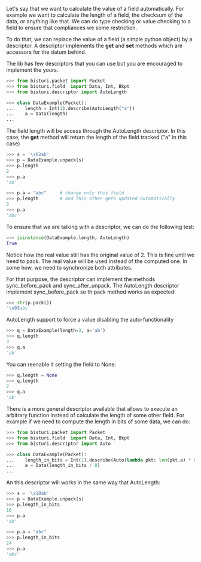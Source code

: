 Let's say that we want to calculate the value of a field automatically. 
For example we want to calculate the length of a field, the checksum of the data,
or anything like that.
We can do type checking or value checking to a field to ensure that compliances
we some restriction.

To do that, we can replace the value of a field (a simple python object) by a descriptor.
A descriptor implements the __get__ and __set__ methods which are accessors for the datum
behind.

The lib has few descriptors that you can use but you are encouraged to implement the yours.

```python
>>> from bisturi.packet import Packet
>>> from bisturi.field  import Data, Int, Bkpt
>>> from bisturi.descriptor import AutoLength

>>> class DataExample(Packet):
...    length = Int(1).describe(AutoLength("a"))
...    a = Data(length)
...

```

The field length will be access through the AutoLength descriptor. In this case, the 
__get__ method will return the length of the field tracked ("a" in this case)

```python
>>> s = '\x02ab'
>>> p = DataExample.unpack(s)
>>> p.length
2
>>> p.a
'ab'

>>> p.a = "abc"     # change only this field
>>> p.length        # and this other gets updated automatically
3
>>> p.a
'abc'

```

To ensure that we are talking with a descriptor, we can do the following test:

```python
>>> isinstance(DataExample.length, AutoLength)
True

```

Notice how the real value still has the original value of 2. This is fine until we need
to pack. The real value will be used instead of the computed one.
In some how, we need to synchronize both attributes. 

For that purpose, the descriptor can implement the methods sync_before_pack and sync_after_unpack.
The AutoLength descriptor implement sync_before_pack so th pack method works as expected:

```python
>>> str(p.pack())
'\x03abc'

```

AutoLength support to force a value disabling the auto-functionality

```python
>>> q = DataExample(length=3, a='ab')
>>> q.length
3
>>> q.a
'ab'

```

You can reenable it setting the field to None:

```python
>>> q.length = None
>>> q.length
2
>>> q.a
'ab'

```

There is a more general descriptor available that allows to execute an arbitrary function instead of calculate
the length of some other field.
For example if we need to compute the length in bits of some data, we can do:

```python
>>> from bisturi.packet import Packet
>>> from bisturi.field  import Data, Int, Bkpt
>>> from bisturi.descriptor import Auto

>>> class DataExample(Packet):
...    length_in_bits = Int(1).describe(Auto(lambda pkt: len(pkt.a) * 8))
...    a = Data(length_in_bits / 8)
...

```

An this descriptor will works in the same way that AutoLength:

```python
>>> s = '\x10ab'
>>> p = DataExample.unpack(s)
>>> p.length_in_bits
16
>>> p.a
'ab'

>>> p.a = "abc" 
>>> p.length_in_bits
24
>>> p.a
'abc'

```

